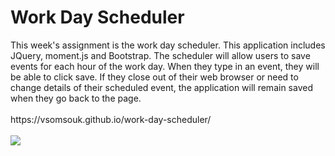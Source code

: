 <h1>Work Day Scheduler</h1>
</ br>
</ br>
This week's assignment is the work day scheduler. This application includes JQuery, moment.js and Bootstrap. The scheduler will allow users to save events for each hour of the work day. When they type in an event, they will be able to click save. If they close out of their web browser or need to change details of their scheduled event, the application will remain saved when they go back to the page. 
<br>
<br>
https://vsomsouk.github.io/work-day-scheduler/
<br>
<br>
<img src="./Image/updatedworkschimg.JPG">
